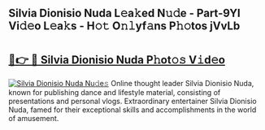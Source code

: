## Silvia Dionisio Nuda L𝚎a𝚔ed N𝚞𝚍e - Part-9YI Vi𝚍𝚎o L𝚎a𝚔s - H𝚘𝚝 O𝚗𝚕yf𝚊ns P𝚑𝚘tos jVvLb

# <h2><a href="http://kf1zems.oniu.top/?m=Silvia+Dionisio+Nuda">🔗👉 🔴 Silvia Dionisio Nuda P𝚑ot𝚘𝚜 V𝚒d𝚎o</a></h2>

[![Silvia Dionisio Nuda Nu𝚍e𝚜](https://i.imgur.com/0qMVB7G.gif)](http://kf1zems.oniu.top/?m=Silvia+Dionisio+Nuda)
Online thought leader Silvia Dionisio Nuda, known for publishing dance and lifestyle material, consisting of presentations and personal vlogs. Extraordinary entertainer Silvia Dionisio Nuda, famed for their exceptional skills and accomplishments in the world of amusement.  
